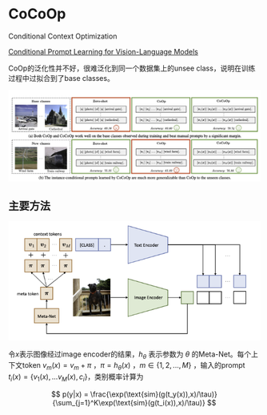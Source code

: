 # CoCoOp

Conditional Context Optimization

[Conditional Prompt Learning for Vision-Language Models](https://arxiv.org/pdf/2203.05557.pdf)

CoOp的泛化性并不好，很难泛化到同一个数据集上的unsee class，说明在训练过程中过拟合到了base classes。

![alt text](../img/PEFT/CoCoOp1.png)

## 主要方法

![alt text](../img/PEFT/CoCoOp2.png)

令$x$表示图像经过image encoder的结果，$h_{\theta}$ 表示参数为 $\theta$ 的Meta-Net。每个上下文token $v_m(x) = v_m + \pi$ ，$\pi = h_{\theta}(x)$ ，$m \in \{1,2,...,M\}$ ，输入的prompt $t_i(x) = \{v_1(x),...v_M(x),c_i\}$，类别概率计算为

$$
p(y|x) = \frac{\exp(\text{sim}(g(t_y(x)),x)/\tau)}{\sum_{j=1}^K\exp(\text{sim}(g(t_i(x)),x)/\tau)}
$$
